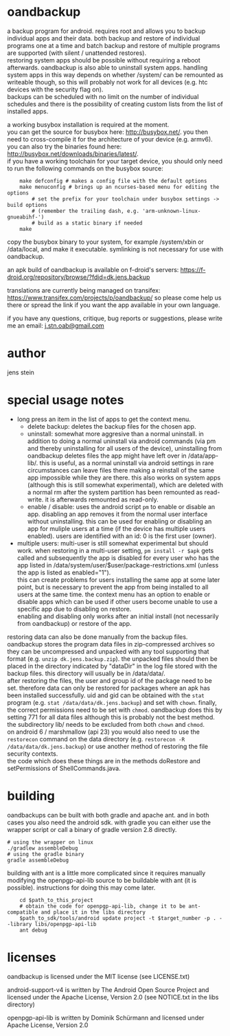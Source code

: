 oandbackup
=======
a backup program for android. requires root and allows you to backup individual apps and their data.
both backup and restore of individual programs one at a time and batch backup and restore of multiple programs are supported (with silent / unattended restores).  
restoring system apps should be possible without requiring a reboot afterwards. oandbackup is also able to uninstall system apps. handling system apps in this way depends on whether /system/ can be remounted as writeable though, so this will probably not work for all devices (e.g. htc devices with the security flag on).  
backups can be scheduled with no limit on the number of individual schedules and there is the possibility of creating custom lists from the list of installed apps.

a working busybox installation is required at the moment.   
you can get the source for busybox here: http://busybox.net/. you then need to cross-compile it for the architecture of your device (e.g. armv6). you can also try the binaries found here: http://busybox.net/downloads/binaries/latest/.   
if you have a working toolchain for your target device, you should only need to run the following commands on the busybox source:
```
    make defconfig # makes a config file with the default options
    make menuconfig # brings up an ncurses-based menu for editing the options
        # set the prefix for your toolchain under busybox settings -> build options 
        # (remember the trailing dash, e.g. 'arm-unknown-linux-gnueabihf-')
        # build as a static binary if needed
    make
```
copy the busybox binary to your system, for example /system/xbin or /data/local, and make it executable. symlinking is not necessary for use with oandbackup.

an apk build of oandbackup is available on f-droid's servers: https://f-droid.org/repository/browse/?fdid=dk.jens.backup

translations are currently being managed on transifex: https://www.transifex.com/projects/p/oandbackup/
so please come help us there or spread the link if you want the app available in your own language.

if you have any questions, critique, bug reports or suggestions, please write me an email: j.stn.oab@gmail.com 

author
======
jens stein

special usage notes
===========
 * long press an item in the list of apps to get the context menu. 
   * delete backup: deletes the backup files for the chosen app.
   * uninstall: somewhat more aggresive than a normal uninstall. in addition to doing a normal uninstall via android commands (via pm and thereby uninstalling for all users of the device), uninstalling from oandbackup deletes files the app might have left over in /data/app-lib/. this is useful, as a normal uninstall via android settings in rare circumstances can leave files there making a reinstall of the same app impossible while they are there.
   this also works on system apps (although this is still somewhat experimental), which are deleted with a normal rm after the system partition has been remounted as read-write. it is afterwards remounted as read-only.
   * enable / disable: uses the android script `pm` to enable or disable an app. disabling an app removes it from the normal user interface without uninstalling. this can be used for enabling or disabling an app for muliple users at a time (if the device has multiple users enabled). users are identified with an id: 0 is the first user (owner).
 * multiple users: multi-user is still somewhat experimental but should work. when restoring in a multi-user setting, `pm install -r $apk` gets called and subsequently the app is disabled for every user who has the app listed in /data/system/user/$user/package-restrictions.xml (unless the app is listed as enabled="1").   
this can create problems for users installing the same app at some later point, but is necessary to prevent the app from being installed to all users at the same time. the context menu has an option to enable or disable apps which can be used if other users become unable to use a specific app due to disabling on restore.   
enabling and disabling only works after an initial install (not necessarily from oandbackup) or restore of the app.

restoring data can also be done manually from the backup files. oandbackup stores the program data files in zip-compressed archives so they can be uncompressed and unpacked with any tool supporting that format (e.g. ```unzip dk.jens.backup.zip```). the unpacked files should then be placed in the directory indicated by "dataDir" in the log file stored with the backup files. this directory will usually be in /data/data/.  
after restoring the files, the user and group id of the package need to be set. therefore data can only be restored for packages where an apk has been installed successfully. uid and gid can be obtained with the ```stat``` program (e.g. ```stat /data/data/dk.jens.backup```) and set with ```chown```. finally, the correct permissions need to be set with ```chmod```. oandbackup does this by setting 771 for all data files although this is probably not the best method. the subdirectory lib/ needs to be excluded from both ```chown``` and ```chmod```.  
on android 6 / marshmallow (api 23) you would also need to use the ```restorecon``` command on the data directory (e.g. ```restorecon -R /data/data/dk.jens.backup```) or use another method of restoring the file security contexts.  
the code which does these things are in the methods doRestore and setPermissions of ShellCommands.java.

building
========
oandbackups can be built with both gradle and apache ant. and in both cases you also need the android sdk.
with gradle you can either use the wrapper script or call a binary of gradle version 2.8 directly.
```
# using the wrapper on linux
./gradlew assembleDebug
# using the gradle binary
gradle assembleDebug
```
building with ant is a little more complicated since it requires manually modifying the openpgp-api-lib source to be buildable with ant (it is possible). instructions for doing this may come later.
```
    cd $path_to_this_project
    # obtain the code for openpgp-api-lib, change it to be ant-compatible and place it in the libs directory
    $path_to_sdk/tools/android update project -t $target_number -p . --library libs/openpgp-api-lib
    ant debug
```

licenses
=======
oandbackup is licensed under the MIT license (see LICENSE.txt)

android-support-v4 is written by The Android Open Source Project and licensed under the Apache License, Version 2.0 (see NOTICE.txt in the libs directory)

openpgp-api-lib is written by Dominik Schürmann and licensed under Apache License, Version 2.0
